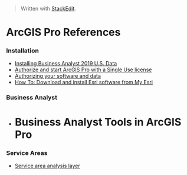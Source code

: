 


> Written with [StackEdit](https://stackedit.io/).

# ArcGIS Pro References

### Installation

- [Installing Business Analyst 2019 U.S. Data](https://doc.arcgis.com/en/business-analyst/desktop/installing-business-analyst-data.htm)
- [Authorize and start ArcGIS Pro with a Single Use license](https://pro.arcgis.com/en/pro-app/get-started/authorize-and-start-arcgis-pro-with-a-single-use-license.htm)
- [Authorizing your software and data](https://doc.arcgis.com/en/business-analyst/desktop/authorizing-your-software.htm)
- [How To: Download and install Esri software from My Esri](https://support.esri.com/en/technical-article/000018698)

### Business Analyst

- # Business Analyst Tools in ArcGIS Pro

### Service Areas

- [Service area analysis layer](https://pro.arcgis.com/en/pro-app/help/analysis/networks/service-area-analysis-layer.htm)
<!--stackedit_data:
eyJoaXN0b3J5IjpbLTI2NjEwMzY1MywtMTAwMzAzMzY3MV19
-->